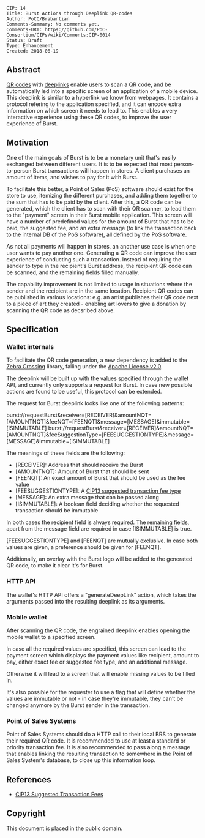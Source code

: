     CIP: 14
    Title: Burst Actions through Deeplink QR-codes
    Author: PoCC/Brabantian
    Comments-Summary: No comments yet.
    Comments-URI: https://github.com/PoC-Consortium/CIPs/wiki/Comments:CIP-0014
    Status: Draft
    Type: Enhancement
    Created: 2018-08-19

## Abstract

[QR codes](https://en.wikipedia.org/wiki/QR_code) with [deeplinks](https://en.wikipedia.org/wiki/Deep_linking) enable users to scan a QR code,
and be automatically led into a specific screen of an application of a mobile
device. This deeplink is similar to a hyperlink we know from webpages.
It contains a protocol refering to the application specified, and it can encode
extra information on which screen it needs to lead to. This enables
a very interactive experience using these QR codes, to improve
the user experience of Burst.

## Motivation

One of the main goals of Burst is to be a monetary unit that's easily exchanged
between different users. It is to be expected that most person-to-person
Burst transactions will happen in stores. A client purchases an amount of items,
and wishes to pay for it with Burst.

To facilitate this better, a Point of Sales (PoS) software should exist for
the store to use, itemizing the different purchases, and adding them together
to the sum that has to be paid by the client. After this, a QR code can be
generated, which the client has to scan with their QR scanner, to lead them
to the "payment" screen in their Burst mobile application. This screen will have
a number of predefined values for the amount of Burst that has to be paid,
the suggested fee, and an extra message (to link the transaction back to the
internal DB of the PoS software), all defined by the PoS software.

As not all payments will happen in stores, an another use case is when
one user wants to pay another one. Generating a QR code can improve
the user experience of conducting such a transaction. Instead of requiring
the sender to type in the recipient's Burst address, the recipient
QR code can be scanned, and the remaining fields filled manually.

The capability improvement is not limited to usage in situations where
the sender and the recipient are in the same location. Recipient QR codes
can be published in various locations: e.g. an artist publishes their QR code
next to a piece of art they created - enabling art lovers to give
a donation by scanning the  QR code as decsribed above.

## Specification

### Wallet internals
To facilitate the QR code generation, a new dependency is added to the [Zebra Crossing](https://github.com/zxing) library,
falling under the [Apache License v2.0](http://www.apache.org/licenses/LICENSE-2.0.html).

The deeplink will be built up with the values specified through the wallet API,
and currently only supports a request for Burst. In case new possible actions
are found to be useful, this protocol can be extended.

The request for Burst deeplink looks like one of the following patterns:

burst://requestBurst&receiver=[RECEIVER]&amountNQT=[AMOUNTNQT]&feeNQT=[FEENQT]&message=[MESSAGE]&immutable=[ISIMMUTABLE]
burst://requestBurst&receiver=[RECEIVER]&amountNQT=[AMOUNTNQT]&feeSuggestionType=[FEESUGGESTIONTYPE]&message=[MESSAGE]&immutable=[ISIMMUTABLE]

The meanings of these fields are the following:

* [RECEIVER]: Address that should receive the Burst
* [AMOUNTNQT]: Amount of Burst that should be sent
* [FEENQT]: An exact amount of Burst that should be used as the fee value
* [FEESUGGESTIONTYPE]: A [CIP13 suggested transaction fee type](cip-0013.mediawiki)
* [MESSAGE]: An extra message that can be passed along
* [ISIMMUTABLE]: A boolean field deciding whether the requested transaction should be immutable

In both cases the recipient field is always required. The remaining fields,
apart from the message field are required in case [ISIMMUTABLE] is true.

[FEESUGGESTIONTYPE] and [FEENQT] are mutually exclusive. In case both values
are given, a preference should be given for [FEENQT].

Additionally, an overlay with the Burst logo will be added to the generated QR code,
to make it clear it's for Burst.

### HTTP API
The wallet's HTTP API offers a "generateDeepLink" action, which takes
the arguments passed into the resulting deeplink as its arguments.

### Mobile wallet
After scanning the QR code, the engrained deeplink enables opening
the mobile wallet to a specified screen.

In case all the required values are specified, this screen can lead to
the payment screen which displays the payment values like recipient,
amount to pay, either exact fee or suggested fee type, and an additional message.

Otherwise it will lead to a screen that will enable missing values to be filled in.

It's also possible for the requester to use a flag that will define whether
the values are immutable or not - in case they're immutable, they can't be changed
anymore by the Burst sender in the transaction.

### Point of Sales Systems
Point of Sales Systems should do a HTTP call to their local BRS
to generate their required QR code. It is recommended to use at least a
standard or priority transaction fee. It is also recommended to pass along
a message that enables linking the resulting transaction to somewhere in
the Point of Sales System's database, to close up this information loop.

## References

* [CIP13 Suggested Transaction Fees](cip-0013.mediawiki)

## Copyright

This document is placed in the public domain.
